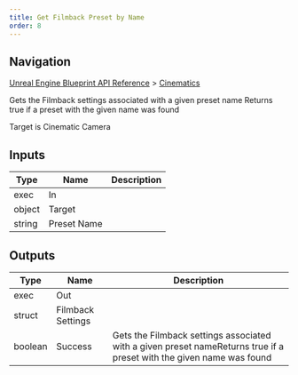 ```yaml
---
title: Get Filmback Preset by Name
order: 8
---
```

## Navigation

[Unreal Engine Blueprint API Reference](https://dev.epicgames.com/documentation/en-us/unreal-engine/BlueprintAPI) > [Cinematics](https://dev.epicgames.com/documentation/en-us/unreal-engine/BlueprintAPI/Cinematics)

Gets the Filmback settings associated with a given preset name
Returns true if a preset with the given name was found

Target is Cinematic Camera

## Inputs

| Type | Name | Description |
| --- | --- | --- |
| exec | In |  |
| object | Target |  |
| string | Preset Name |  |

## Outputs

| Type | Name | Description |
| --- | --- | --- |
| exec | Out |  |
| struct | Filmback Settings |  |
| boolean | Success | Gets the Filmback settings associated with a given preset nameReturns true if a preset with the given name was found |

